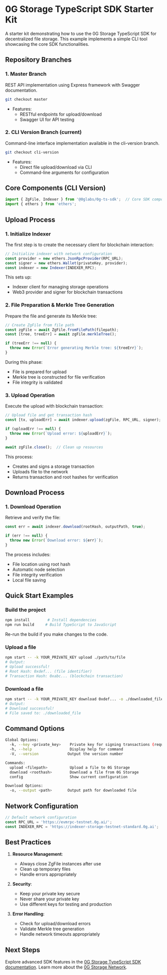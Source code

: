 # 0G Storage TypeScript SDK Starter Kit

A starter kit demonstrating how to use the 0G Storage TypeScript SDK for decentralized file storage. This example implements a simple CLI tool showcasing the core SDK functionalities.

## Repository Branches

### 1. Master Branch
REST API implementation using Express framework with Swagger documentation.
```bash
git checkout master
```

- Features:
  - RESTful endpoints for upload/download
  - Swagger UI for API testing

### 2. CLI Version Branch (current)
Command-line interface implementation available in the cli-version branch.
```bash
git checkout cli-version
```

- Features:
  - Direct file upload/download via CLI
  - Command-line arguments for configuration

## Core Components (CLI Version)
```typescript
import { ZgFile, Indexer } from '@0glabs/0g-ts-sdk';  // Core SDK components
import { ethers } from 'ethers';
```

## Upload Process

### 1. Initialize Indexer
The first step is to create the necessary client for blockchain interaction:
```typescript
// Initialize indexer with network configuration
const provider = new ethers.JsonRpcProvider(RPC_URL);
const signer = new ethers.Wallet(privateKey, provider);
const indexer = new Indexer(INDEXER_RPC);
```
This sets up:
- Indexer client for managing storage operations
- Web3 provider and signer for blockchain transactions

### 2. File Preparation & Merkle Tree Generation
Prepare the file and generate its Merkle tree:
```typescript
// Create ZgFile from file path
const zgFile = await ZgFile.fromFilePath(filepath);
const [tree, treeErr] = await zgFile.merkleTree();

if (treeErr !== null) {
  throw new Error(`Error generating Merkle tree: ${treeErr}`);
}
```
During this phase:
- File is prepared for upload
- Merkle tree is constructed for file verification
- File integrity is validated

### 3. Upload Operation
Execute the upload with blockchain transaction:
```typescript
// Upload file and get transaction hash
const [tx, uploadErr] = await indexer.upload(zgFile, RPC_URL, signer);

if (uploadErr !== null) {
  throw new Error(`Upload error: ${uploadErr}`);
}

await zgFile.close();  // Clean up resources
```
This process:
- Creates and signs a storage transaction
- Uploads file to the network
- Returns transaction and root hashes for verification

## Download Process

### 1. Download Operation
Retrieve and verify the file:
```typescript
const err = await indexer.download(rootHash, outputPath, true);

if (err !== null) {
  throw new Error(`Download error: ${err}`);
}
```
The process includes:
- File location using root hash
- Automatic node selection
- File integrity verification
- Local file saving

## Quick Start Examples

### Build the project
```bash
npm install        # Install dependencies
npm run build     # Build TypeScript to JavaScript 
```
Re-run the build if you make changes to the code.

### Upload a file
```bash
npm start -- -k YOUR_PRIVATE_KEY upload ./path/to/file
# Output:
# Upload successful!
# Root Hash: 0xdef... (file identifier)
# Transaction Hash: 0xabc... (blockchain transaction)
```

### Download a file
```bash
npm start -- -k YOUR_PRIVATE_KEY download 0xdef... -o ./downloaded_file
# Output:
# Download successful!
# File saved to: ./downloaded_file
```

## Command Options
```bash
Global Options:
  -k, --key <private_key>    Private key for signing transactions (required)
  -h, --help                 Display help for command
  -V, --version             Output the version number

Commands:
  upload <filepath>          Upload a file to 0G Storage
  download <roothash>        Download a file from 0G Storage
  config                     Show current configuration

Download Options:
  -o, --output <path>       Output path for downloaded file
```

## Network Configuration
```typescript
// Default network configuration
const RPC_URL = 'https://evmrpc-testnet.0g.ai/';
const INDEXER_RPC = 'https://indexer-storage-testnet-standard.0g.ai';
```

## Best Practices
1. **Resource Management**:
   - Always close ZgFile instances after use
   - Clean up temporary files
   - Handle errors appropriately

2. **Security**:
   - Keep your private key secure
   - Never share your private key
   - Use different keys for testing and production

3. **Error Handling**:
   - Check for upload/download errors
   - Validate Merkle tree generation
   - Handle network timeouts appropriately


## Next Steps
Explore advanced SDK features in the [0G Storage TypeScript SDK documentation](https://github.com/0glabs/0g-ts-sdk). Learn more about the [0G Storage Network](https://docs.0g.ai/0g-storage). 